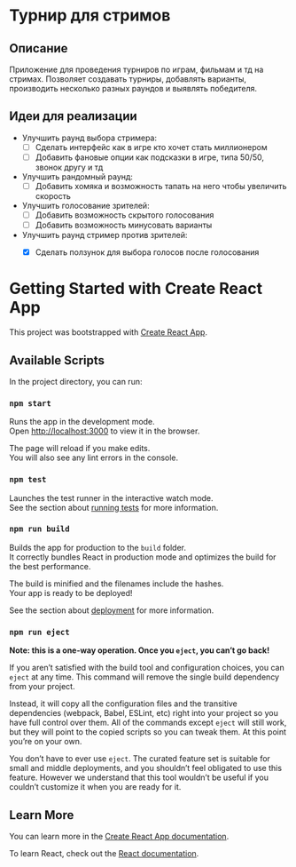 # Турнир для стримов

## Описание

Приложение для проведения турниров по играм, фильмам и тд на стримах. Позволяет создавать турниры, добавлять варианты, производить несколько разных раундов и выявлять победителя.

## Идеи для реализации

- Улучшить раунд выбора стримера:
  - [ ] Сделать интерфейс как в игре кто хочет стать миллионером
  - [ ] Добавить фановые опции как подсказки в игре, типа 50/50, звонок другу и тд

- Улучшить рандомный раунд:
  - [ ] Добавить хомяка и возможность тапать на него чтобы увеличить скорость

- Улучшить голосование зрителей:
  - [ ] Добавить возможность скрытого голосования
  - [ ] Добавить возможность минусовать варианты

- Улучшить раунд стример против зрителей:
  - [X] Сделать ползунок для выбора голосов после голосования



# Getting Started with Create React App

This project was bootstrapped with [Create React App](https://github.com/facebook/create-react-app).

## Available Scripts

In the project directory, you can run:

### `npm start`

Runs the app in the development mode.\
Open [http://localhost:3000](http://localhost:3000) to view it in the browser.

The page will reload if you make edits.\
You will also see any lint errors in the console.

### `npm test`

Launches the test runner in the interactive watch mode.\
See the section about [running tests](https://facebook.github.io/create-react-app/docs/running-tests) for more information.

### `npm run build`

Builds the app for production to the `build` folder.\
It correctly bundles React in production mode and optimizes the build for the best performance.

The build is minified and the filenames include the hashes.\
Your app is ready to be deployed!

See the section about [deployment](https://facebook.github.io/create-react-app/docs/deployment) for more information.

### `npm run eject`

**Note: this is a one-way operation. Once you `eject`, you can’t go back!**

If you aren’t satisfied with the build tool and configuration choices, you can `eject` at any time. This command will remove the single build dependency from your project.

Instead, it will copy all the configuration files and the transitive dependencies (webpack, Babel, ESLint, etc) right into your project so you have full control over them. All of the commands except `eject` will still work, but they will point to the copied scripts so you can tweak them. At this point you’re on your own.

You don’t have to ever use `eject`. The curated feature set is suitable for small and middle deployments, and you shouldn’t feel obligated to use this feature. However we understand that this tool wouldn’t be useful if you couldn’t customize it when you are ready for it.

## Learn More

You can learn more in the [Create React App documentation](https://facebook.github.io/create-react-app/docs/getting-started).

To learn React, check out the [React documentation](https://reactjs.org/).
